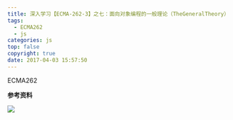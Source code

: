 ```yaml
---
title: 深入学习【ECMA-262-3】之七：面向对象编程的一般理论（TheGeneralTheory）
tags:
  - ECMA262
  - js
categories: js
top: false
copyright: true
date: 2017-04-03 15:57:50
---
```

ECMA262
<!--more-->

**参考资料**
[]()

![](http://oankigr4l.bkt.clouddn.com/wexin.png)